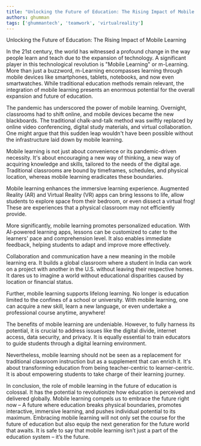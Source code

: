 ```yaml
---
title: "Unlocking the Future of Education: The Rising Impact of Mobile Learning"  # Wrap the title in double quotes
authors: ghumman
tags: ['ghummantech', 'teamwork', 'virtualreality']
---
```


Unlocking the Future of Education: The Rising Impact of Mobile Learning
<!-- truncate -->

In the 21st century, the world has witnessed a profound change in the way people learn and teach due to the expansion of technology. A significant player in this technological revolution is "Mobile Learning" or m-Learning. More than just a buzzword, m-Learning encompasses learning through mobile devices like smartphones, tablets, notebooks, and now even smartwatches. While traditional education methods remain relevant, the integration of mobile learning presents an enormous potential for the overall expansion and future of education.

The pandemic has underscored the power of mobile learning. Overnight, classrooms had to shift online, and mobile devices became the new blackboards. The traditional chalk-and-talk method was swiftly replaced by online video conferencing, digital study materials, and virtual collaboration. One might argue that this sudden leap wouldn't have been possible without the infrastructure laid down by mobile learning.

Mobile learning is not just about convenience or its pandemic-driven necessity. It's about encouraging a new way of thinking, a new way of acquiring knowledge and skills, tailored to the needs of the digital age. Traditional classrooms are bound by timeframes, schedules, and physical location, whereas mobile learning eradicates these boundaries.

Mobile learning enhances the immersive learning experience. Augmented Reality (AR) and Virtual Reality (VR) apps can bring lessons to life, allow students to explore space from their bedroom, or even dissect a virtual frog! These are experiences that a physical classroom may not efficiently provide.

More significantly, mobile learning promotes personalized education. With AI-powered learning apps, lessons can be customized to cater to the learners' pace and comprehension level. It also enables immediate feedback, helping students to adapt and improve more effectively. 

Collaboration and communication have a new meaning in the mobile learning era. It builds a global classroom where a student in India can work on a project with another in the U.S. without leaving their respective homes. It dares us to imagine a world without educational disparities caused by location or financial status. 

Further, mobile learning supports lifelong learning. No longer is education limited to the confines of a school or university. With mobile learning, one can acquire a new skill, learn a new language, or even undertake a professional course anytime, anywhere!

The benefits of mobile learning are undeniable. However, to fully harness its potential, it is crucial to address issues like the digital divide, internet access, data security, and privacy. It is equally essential to train educators to guide students through a digital learning environment. 

Nevertheless, mobile learning should not be seen as a replacement for traditional classroom instruction but as a supplement that can enrich it. It's about transforming education from being teacher-centric to learner-centric. It is about empowering students to take charge of their learning journey. 

In conclusion, the role of mobile learning in the future of education is colossal. It has the potential to revolutionize how education is perceived and delivered globally. Mobile learning compels us to embrace the future right now – A future where education breaks physical boundaries, promotes interactive, immersive learning, and pushes individual potential to its maximum. Embracing mobile learning will not only set the course for the future of education but also equip the next generation for the future world that awaits. It is safe to say that mobile learning isn’t just a part of the education system – it’s the future.
